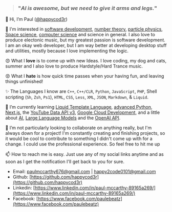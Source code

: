 > ### "*AI is awesome, but we need to give it arms and legs.*"

👋 Hi, I’m Paul ([@happycod3r](https://www.github.com/happycod3r))

👀 I'm interested in [software development](https://en.wikipedia.org/wiki/Software_development), [number theory](https://en.wikipedia.org/wiki/Number_theory), [particle physics](https://en.wikipedia.org/wiki/Particle_physics  ), [Space science](https://en.wikipedia.org/wiki/Outline_of_space_science), [computer science](https://en.wikipedia.org/wiki/Computer_science) and science in general.
I also love to produce electonic music, but my greatest passion is software development. I am an okay web developer, but
I am way better at developing desktop stuff and utilities, mostly because I love implementing the logic.

😍 What I **love** is to come up with new Ideas. I love coding, my dog and cats, summer and I also love
to produce Hardstyle/Hard Trance music.

😡 What I **hate** is how quick time passes when your having fun, and leaving things unfinished!

✨ The Languages I know are `C++`, `C++/CLR`, `Python`, `JavaScript`, `PHP`, Shell scripting (`Sh`, `Zsh`, `Ps1`), `HTML`, `CSS`, `Less`, `XML`, `JSON`, `Markdown`, & `Liquid`.

🌱 I’m currently learning [Liquid Template Language](), [advanced Python](), [Next.js](), the [YouTube Data API v3](), [Google Cloud Development](),
and a little about [AI](), [Large Language Models]() and the [OpenAI API]().

💞️ I’m not particularly looking to collaborate on anything really, but I'm always down for a project! I'm constantly creating and finishing projects,
so it would be cool to contribute to something I didn't come up with for a change. I could use the professional experience. So feel 
free to hit me up

📫 How to reach me is easy. Just use any of my social links anytime and as soon as I get the notification I'll get back to 
you for sure. 
- Email: [paulmccarthy676@gmail.com](mailto:paulmccarthy676@gmail.com) | [happy2code0101@gmail.com](happy2code0101@gmail.com)
- Github: [https://github.com/happycod3r](https://github.com/happycod3r)
- Linkedin: [https://www.linkedin.com/in/paul-mccarthy-89165a269/](https://www.linkedin.com/in/paul-mccarthy-89165a269/)
- Facebook: [https://www.facebook.com/paulebeatz](https://www.facebook.com/paulebeatz)

<!---
happycod3r/happycod3r is a ✨ special ✨ repository because its `README.md` (this file) appears on your GitHub profile.
You can click the Preview link to take a look at your changes.
--->
